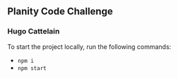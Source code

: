 ## Planity Code Challenge

### Hugo Cattelain

To start the project locally, run the following commands:

- `npm i`
- `npm start`
